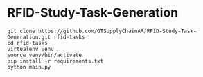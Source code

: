 # RFID-Study-Task-Generation

```
git clone https://github.com/GTSupplyChainAR/RFID-Study-Task-Generation.git rfid-tasks
cd rfid-tasks
virtualenv venv
source venv/bin/activate
pip install -r requirements.txt
python main.py
```
